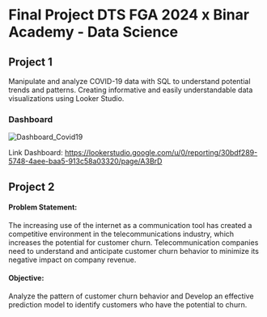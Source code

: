 # Final Project DTS FGA 2024 x Binar Academy - Data Science

## Project 1
Manipulate and analyze COVID-19 data with SQL to understand potential trends and patterns. Creating informative and easily understandable data visualizations using Looker Studio.

### Dashboard
![Dashboard_Covid19](https://github.com/sahrabifa/DataScience-FGAXBINAR/assets/92034596/fb840bc6-0120-41de-9806-ddcbfb1e55be)

Link Dashboard: 
https://lookerstudio.google.com/u/0/reporting/30bdf289-5748-4aee-baa5-913c58a03320/page/A3BrD

## Project 2
#### Problem Statement:
The increasing use of the internet as a communication tool has created a competitive environment in the telecommunications industry, which increases the potential for customer churn. Telecommunication companies need to understand and anticipate customer churn behavior to minimize its negative impact on company revenue.

#### Objective:
Analyze the pattern of customer churn behavior and Develop an effective prediction model to identify customers who have the potential to churn.
